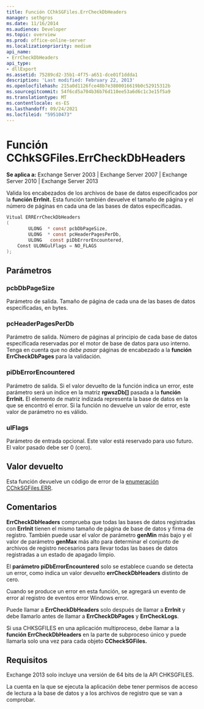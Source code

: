 ```yaml
---
title: Función CChkSGFiles.ErrCheckDbHeaders
manager: sethgros
ms.date: 11/16/2014
ms.audience: Developer
ms.topic: overview
ms.prod: office-online-server
ms.localizationpriority: medium
api_name:
- ErrCheckDbHeaders
api_type:
- dllExport
ms.assetid: 75289cd2-35b1-4f75-a651-dce01f1ddda1
description: 'Last modified: February 22, 2013'
ms.openlocfilehash: 215a0d1126fce48b7e3800016619b0c52915312b
ms.sourcegitcommit: 54f6cd5a704b36b76d110ee53a6d6c1c3e15f5a9
ms.translationtype: MT
ms.contentlocale: es-ES
ms.lasthandoff: 09/24/2021
ms.locfileid: "59510473"
---
```

# <a name="cchksgfileserrcheckdbheaders-function"></a>Función CChkSGFiles.ErrCheckDbHeaders

**Se aplica a:** Exchange Server 2003 | Exchange Server 2007 | Exchange Server 2010 | Exchange Server 2013 
  
Valida los encabezados de los archivos de base de datos especificados por la **función ErrInit.** Esta función también devuelve el tamaño de página y el número de páginas en cada una de las bases de datos especificadas. 
  
```cs
Vitual ERRErrCheckDbHeaders  
(
        ULONG  * const pcbDbPageSize,
        ULONG  * const pcHeaderPagesPerDb,
        ULONG   const piDbErrorEncountered,
    Const ULONGulFlags = NO_FLAGS
);

```

## <a name="parameters"></a>Parámetros

### <a name="pcbdbpagesize"></a>pcbDbPageSize 
  
Parámetro de salida. Tamaño de página de cada una de las bases de datos especificadas, en bytes.
    
### <a name="pcheaderpagesperdb"></a>pcHeaderPagesPerDb 
  
Parámetro de salida. Número de páginas al principio de cada base de datos especificada reservadas por el motor de base de datos para uso interno. Tenga en cuenta que no *debe pasar* páginas de encabezado a la **función ErrCheckDbPages** para la validación. 
    
### <a name="pidberrorencountered"></a>piDbErrorEncountered
  
Parámetro de salida. Si el valor devuelto de la función indica un error, este parámetro será un índice en la matriz **rgwszDb[]** pasada a la **función ErrInit.** El elemento de matriz indizada representa la base de datos en la que se encontró el error. Si la función no devuelve un valor de error, este valor de parámetro no es válido. 
    
### <a name="ulflags"></a>ulFlags 
  
Parámetro de entrada opcional. Este valor está reservado para uso futuro. El valor pasado debe ser 0 (cero).
    
## <a name="return-value"></a>Valor devuelto

Esta función devuelve un código de error de la [enumeración CChkSGFiles.ERR](cchksgfiles-err-enumeration.md).
  
## <a name="remarks"></a>Comentarios

**ErrCheckDbHeaders** comprueba que todas las bases de datos registradas con **ErrInit** tienen el mismo tamaño de página de base de datos y firma de registro. También puede usar el valor de parámetro **genMin** más bajo y el valor de parámetro **genMax** más alto para determinar el conjunto de archivos de registro necesarios para llevar todas las bases de datos registradas a un estado de apagado limpio. 
  
El **parámetro piDbErrorEncountered** solo se establece cuando se detecta un error, como indica un valor devuelto **errCheckDbHeaders** distinto de cero. 
  
Cuando se produce un error en esta función, se agregará un evento de error al registro de eventos error Windows error.
  
Puede llamar a **ErrCheckDbHeaders** solo después de llamar a **ErrInit** y debe llamarlo antes de llamar a **ErrCheckDbPages** y **ErrCheckLogs**.
  
Si usa CHKSGFILES en una aplicación multiproceso, debe llamar a la **función ErrCheckDbHeaders** en la parte de subproceso único y puede llamarla solo una vez para cada objeto **CCheckSGFiles.** 
  
## <a name="requirements"></a>Requisitos

Exchange 2013 solo incluye una versión de 64 bits de la API CHKSGFILES.
  
La cuenta en la que se ejecuta la aplicación debe tener permisos de acceso de lectura a la base de datos y a los archivos de registro que se van a comprobar.
  

